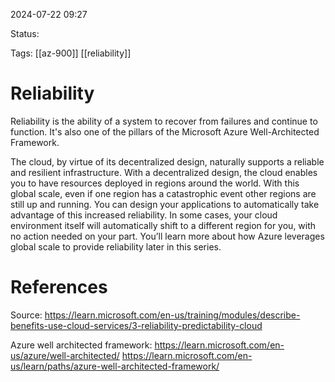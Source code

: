 2024-07-22 09:27

Status:

Tags: [[az-900]] [[reliability]]

# Reliability

Reliability is the ability of a system to recover from failures and continue to function. It's also one of the pillars of the Microsoft Azure Well-Architected Framework.

The cloud, by virtue of its decentralized design, naturally supports a reliable and resilient infrastructure. With a decentralized design, the cloud enables you to have resources deployed in regions around the world. With this global scale, even if one region has a catastrophic event other regions are still up and running. You can design your applications to automatically take advantage of this increased reliability. In some cases, your cloud environment itself will automatically shift to a different region for you, with no action needed on your part. You’ll learn more about how Azure leverages global scale to provide reliability later in this series.



# References
Source: https://learn.microsoft.com/en-us/training/modules/describe-benefits-use-cloud-services/3-reliability-predictability-cloud

Azure well architected framework: https://learn.microsoft.com/en-us/azure/well-architected/
https://learn.microsoft.com/en-us/learn/paths/azure-well-architected-framework/